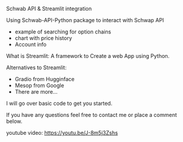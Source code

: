 Schwab API & Streamlit integration 

Using Schwab-API-Python package to interact with Schwap API

* example of searching for option chains
* chart with price history
* Account info

What is Streamlit: A framework to Create a web App using Python.

Alternatives to Streamlit:
* Gradio from Hugginface
* Mesop from Google
* There are more… 

I will go over basic code to get you started. 

If you have any questions feel free to contact me or place a comment below. 

youtube video: https://youtu.be/J-8m5j3Zshs



